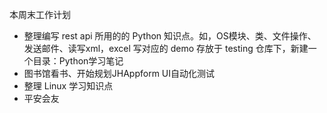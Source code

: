 本周末工作计划

- 整理编写 rest api 所用的的 Python 知识点。如，OS模块、类、文件操作、发送邮件、读写xml，excel 
写对应的 demo 存放于 testing 仓库下，新建一个目录：Python学习笔记
- 图书馆看书、开始规划JHAppform UI自动化测试
- 整理 Linux 学习知识点 
- 平安会友
